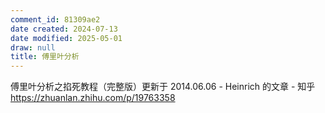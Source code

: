 ```yaml
---
comment_id: 81309ae2
date created: 2024-07-13
date modified: 2025-05-01
draw: null
title: 傅里叶分析
---
```

傅里叶分析之掐死教程（完整版）更新于 2014.06.06 - Heinrich 的文章 - 知乎  
https://zhuanlan.zhihu.com/p/19763358
